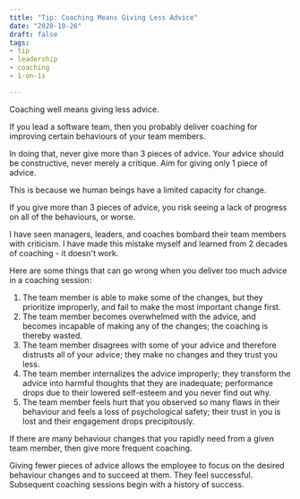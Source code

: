 ```yaml
---
title: "Tip: Coaching Means Giving Less Advice"
date: "2020-10-26"
draft: false
tags:
- tip
- leadership
- coaching
- 1-on-1s

---
```



Coaching well means giving less advice.

If you lead a software team, then you probably deliver coaching for improving
certain behaviours of your team members.

In doing that, never give more than 3 pieces of advice. Your advice should be
constructive, never merely a critique. Aim for giving only 1 piece of advice.

This is because we human beings have a limited capacity for change.

<!--more-->


If you give more than 3 pieces of advice, you risk seeing a lack of progress on
all of the behaviours, or worse.

I have seen managers, leaders, and coaches bombard their team members with
criticism. I have made this mistake myself and learned from 2 decades of
coaching - it doesn't work.

Here are some things that can go wrong when you deliver too much advice in a
coaching session:

1. The team member is able to make some of the changes, but they prioritize
   improperly, and fail to make the most important change first.
2. The team member becomes overwhelmed with the advice, and becomes incapable
   of making any of the changes; the coaching is thereby wasted.
3. The team member disagrees with some of your advice and therefore distrusts
   all of your advice; they make no changes and they trust you less.
4. The team member internalizes the advice improperly; they transform the
   advice into harmful thoughts that they are inadequate; performance drops
   due to their lowered self-esteem and you never find out why.
5. The team member feels hurt that you observed so many flaws in their
   behaviour and feels a loss of psychological safety; their trust in you is
   lost and their engagement drops precipitously.

If there are many behaviour changes that you rapidly need from a given team
member, then give more frequent coaching.

Giving fewer pieces of advice allows the employee to focus on the desired
behaviour changes and to succeed at them. They feel successful. Subsequent
coaching sessions begin with a history of success.
